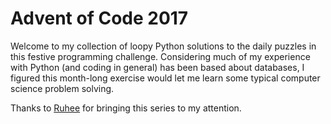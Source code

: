 # Advent of Code 2017

Welcome to my collection of loopy Python solutions to the daily puzzles in this festive programming challenge. Considering much of my experience with Python (and coding in general) has been based about databases, I figured this month-long exercise would let me learn some typical computer science problem solving. 

Thanks to [Ruhee](https://github.com/ruhee) for bringing this series to my attention.